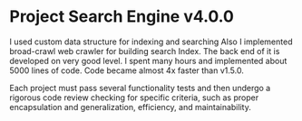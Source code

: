 # Project Search Engine v4.0.0

I used custom data structure for indexing and searching
Also I implemented broad-crawl web crawler for building search Index.
The back end of it is developed on very good level. 
I spent many hours and implemented about 5000 lines of code. 
Code became almost 4x faster than v1.5.0.

Each project must pass several functionality tests and then undergo a rigorous code review checking for specific criteria, such as proper encapsulation and generalization, efficiency, and maintainability.
